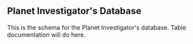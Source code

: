 Planet Investigator's Database
------------------------------

This is the schema for the Planet Investigator's database. Table documentation will do here.